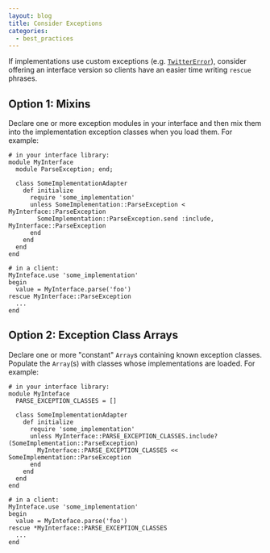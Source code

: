 ```yaml
---
layout: blog
title: Consider Exceptions
categories:
  - best_practices
---
```


If implementations use custom exceptions (e.g. [`TwitterError`](http://github.com/jnunemaker/twitter/tree/HEAD/lib/twitter.rb)), consider offering an interface version so clients have an easier time writing `rescue` phrases.

## Option 1: Mixins

Declare one or more exception modules in your interface and then mix them into the implementation exception classes when you load them. For example:

    # in your interface library:
    module MyInterface
      module ParseException; end;
      
      class SomeImplementationAdapter
        def initialize
          require 'some_implementation'
          unless SomeImplementation::ParseException < MyInterface::ParseException
            SomeImplementation::ParseException.send :include, MyInterface::ParseException
          end
        end
      end
    end
    
    # in a client:
    MyInteface.use 'some_implementation'
    begin
      value = MyInterface.parse('foo')
    rescue MyInterface::ParseException
      ...
    end

## Option 2: Exception Class Arrays

Declare one or more "constant" `Array`s containing known exception classes. Populate the `Array`(s) with classes whose implementations are loaded. For example:

    # in your interface library:
    module MyInteface
      PARSE_EXCEPTION_CLASSES = []
      
      class SomeImplementationAdapter
        def initialize
          require 'some_implementation'
          unless MyInterface::PARSE_EXCEPTION_CLASSES.include?(SomeImplementation::ParseException)
            MyInterface::PARSE_EXCEPTION_CLASSES << SomeImplementation::ParseException
          end
        end
      end
    end
    
    # in a client:
    MyInteface.use 'some_implementation'
    begin
      value = MyInteface.parse('foo')
    rescue *MyInterface::PARSE_EXCEPTION_CLASSES
      ...
    end
